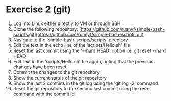# Exercise 2 \(git\)

1. Log into Linux either directly to VM or through SSH
2. Clone the following repository: [https://github.com/ruanyf/simple-bash-scripts.git](https://github.com/ruanyf/simple-bash-scripts.git)
3. Navigate to the 'simple-bash-scripts/scripts' directory
4. Edit the text in the echo line of the 'scripts/Hello.sh' file
5. Reset the last commit using the '--hard HEAD' option i.e. git reset --hard HEAD
6. Edit text in the 'scripts/Hello.sh' file again, noting that the previous changes have been reset
7. Commit the changes to the git repository
8. Show the current status of the git repository
9. Show the last 2 commits in the git log using the 'git log -2' command
10. Reset the git repository to the second last commit using the reset command with the commit id



